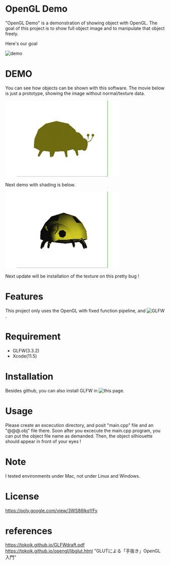 # OpenGL Demo

"OpenGL Demo" is a demonstration of showing object with OpenGL.
The goal of this project is to show full object image and to manipulate that object freely.  

Here's our goal  

![demo](https://github.com/goto-c/OpenGL/blob/master/ShowObj/sample.gif)

# DEMO

You can see how objects can be shown with this software.
The movie below is just a prototype, showing the image without normal/texture data.

![demo](https://github.com/goto-c/OpenGL/blob/master/ShowObj/bug.gif) 

Next demo with shading is below.

![demo](https://github.com/goto-c/OpenGL/blob/master/ShowObj/bug_shade.gif)

Next update will be installation of the texture on this pretty bug !

# Features

This project only uses the OpenGL with fixed function pipeline, and ![GLFW](https://github.com/glfw/glfw).

# Requirement

* GLFW(3.3.2)
* Xcode(11.5)

# Installation

Besides github, you can also install GLFW in ![this page](https://www.glfw.org).

# Usage

Please create an excecution directory, and posit "main.cpp" file and an "@@@.obj" file there.
Soon after you excecute the main.cpp program, you can put the object file name as demanded.
Then, the object silhiouette should appear in front of your eyes !

# Note

I tested environments under Mac, not under Linux and Windows.

# License

https://poly.google.com/view/3WS86lkqYFy

  
  
# references

https://tokoik.github.io/GLFWdraft.pdf  
https://tokoik.github.io/opengl/libglut.html "GLUTによる「手抜き」OpenGL入門"  
